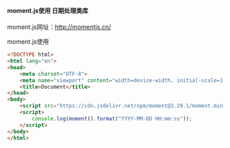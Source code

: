 #### moment.js使用 日期处理类库

moment.js网址：http://momentjs.cn/

moment.js使用

```html
<!DOCTYPE html>
<html lang="en">
<head>
    <meta charset="UTF-8">
    <meta name="viewport" content="width=device-width, initial-scale=1.0">
    <title>Document</title>
</head>
<body>
    <script src="https://cdn.jsdelivr.net/npm/moment@2.29.1/moment.min.js"></script>
    <script>
        console.log(moment().format("YYYY-MM-DD HH:mm:ss"));
    </script>
</body>
</html>
```


